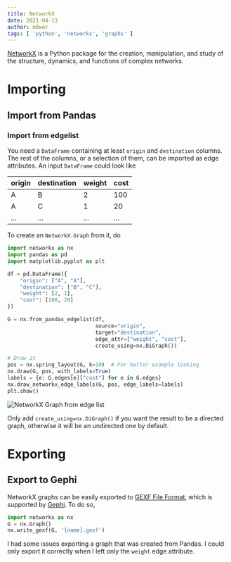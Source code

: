 ```yaml
---
title: NetworkX
date: 2021-04-13
author: m0wer
tags: [ 'python', 'networks', 'graphs' ]
---
```


[NetworkX](https://networkx.org/) is a Python package for the creation,
manipulation, and study of the structure, dynamics, and functions of complex
networks.

# Importing

## Import from Pandas

### Import from edgelist

You need a `DataFrame` containing at least `origin` and `destination` columns.
The rest of the columns, or a selection of them, can be imported as edge
attributes. An input `DataFrame` could look like

| origin | destination | weight | cost |
|--------|-------------|--------|------|
| A      | B           | 2      | 100  |
| A      | C           | 1      | 20   |
| ...    | ...         | ...    | ...  |

To create an `NetworkX.Graph` from it, do


```python
import networkx as nx
import pandas as pd
import matplotlib.pyplot as plt

df = pd.DataFrame({
    "origin": ["A", "A"],
    "destination": ["B", "C"],
    "weight": [2, 1],
    "cost": [100, 20]
})

G = nx.from_pandas_edgelist(df,
                            source="origin",
                            target="destination",
                            edge_attr=["weight", "cost"],
                            create_using=nx.DiGraph())

# Draw it
pos = nx.spring_layout(G, k=10)  # For better example looking
nx.draw(G, pos, with_labels=True)
labels = {e: G.edges[e]["cost"] for e in G.edges}
nx.draw_networkx_edge_labels(G, pos, edge_labels=labels)
plt.show()
```

![NetworkX Graph from edge list](networkx_from_edgelist.png)

Only add `create_using=nx.DiGraph()` if you want the result to be a directed
graph, otherwise it will be an undirected one by default.

# Exporting

## Export to Gephi

NetworkX graphs can be easily exported to [GEXF File Format](https://gephi.org/gexf/format/),
which is supported by [Gephi](https://gephi.org/). To do so,

```python
import networkx as nx
G = nx.Graph()
nx.write_gexf(G, '{name}.gexf')
```

I had some issues exporting a graph that was created from Pandas. I could only
export it correctly when I left only the `weight` edge attribute.
